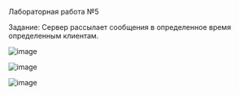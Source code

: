 Лабораторная работа №5

Задание: Сервер рассылает сообщения в определенное время определенным клиентам.

![image](https://github.com/ErnarGabbasov/lab5_java/assets/125185114/888f6785-ba25-4311-bcfe-ecbb6160c617)

![image](https://github.com/ErnarGabbasov/lab5_java/assets/125185114/29f6f855-e8f8-4283-8f5b-47f8ee299697)

![image](https://github.com/ErnarGabbasov/lab5_java/assets/125185114/bf0ca295-aca1-4fc6-bdba-8b7ef5aff397)
